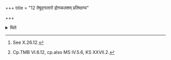 +++
title = "12 तेषूद्गातारो द्रोणकलशम् प्रतिष्ठाप्य"

+++

<details><summary>थिते</summary>

12. Having placed the Droṇakalaśa on them (i.e. Pressing stones) the Udgātr̥s stretch out over it the strainer[^2] with its fringes pointing to the north.[^3]  

[^1]: The Udgātr̥ and his assistants.   

[^2]: See X.26.12.  

[^3]: Cp.TMB VI.6.12, cp.also MS IV.5.6, KS XXVII.2.  
</details>
